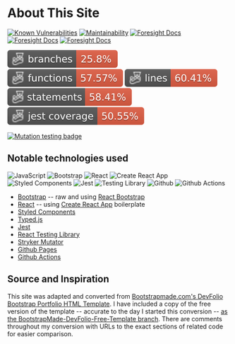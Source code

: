 # About This Site

[![Known Vulnerabilities](https://snyk.io/test/github/matneyx/matneyx.github.io/badge.svg)](https://snyk.io/test/github/matneyx/matneyx.github.io)
[![Maintainability](https://api.codeclimate.com/v1/badges/628ab8078ee645b4fa59/maintainability)](https://codeclimate.com/github/matneyx/matneyx.github.io/maintainability)
[![Foresight Docs](https://api-public.service.runforesight.com/api/v1/badge/test?repoId=136ab4f7-c9f9-47a7-8359-8a5e4bc24636)](https://docs.runforesight.com/)
[![Foresight Docs](https://api-public.service.runforesight.com/api/v1/badge/success?repoId=136ab4f7-c9f9-47a7-8359-8a5e4bc24636)](https://docs.runforesight.com/)
[![Foresight Docs](https://api-public.service.runforesight.com/api/v1/badge/utilization?repoId=136ab4f7-c9f9-47a7-8359-8a5e4bc24636)](https://docs.runforesight.com/)

![Branches](./badges/coverage-branches.svg)
![Functions](./badges/coverage-functions.svg)
![Lines](./badges/coverage-lines.svg)
![Statements](./badges/coverage-statements.svg)
![Jest coverage](./badges/coverage-jest%20coverage.svg)

[![Mutation testing badge](https://img.shields.io/endpoint?style=flat&url=https%3A%2F%2Fbadge-api.stryker-mutator.io%2Fgithub.com%2Fmatneyx%2Fmatneyx.github.io%2Fmaster)](https://dashboard.stryker-mutator.io/reports/github.com/matneyx/matneyx.github.io/master)

## Notable technologies used
<img height="32" width="32" src="https://cdn.simpleicons.org/javascript" alt="JavaScript" /> <img height="32" width="32" src="https://cdn.simpleicons.org/bootstrap" alt="Bootstrap" /> <img height="32" width="32" src="https://cdn.simpleicons.org/react" alt="React"/> <img height="32" width="32" src="https://cdn.simpleicons.org/createreactapp" alt="Create React App" /> <img height="32" width="32" src="https://cdn.simpleicons.org/styledcomponents" alt="Styled Components" /> <img height="32" width="32" src="https://cdn.simpleicons.org/jest" alt="Jest"/> <img height="32" width="32" src="https://cdn.simpleicons.org/testinglibrary" alt="Testing Library"/> <img height="32" width="32" src="https://cdn.simpleicons.org/github" alt="Github" /> <img height="32" width="32" src="https://cdn.simpleicons.org/githubactions" alt="Github Actions"/>

 - [Bootstrap](https://getbootstrap.com/) -- raw and using [React Bootstrap](https://react-bootstrap.github.io/)
 - [React](https://reactjs.org/) -- using [Create React App](https://create-react-app.dev/) boilerplate
 - [Styled Components](https://styled-components.com/)
 - [Typed.js](https://mattboldt.github.io/typed.js/)
 - [Jest](https://jestjs.io/)
 - [React Testing Library](https://testing-library.com/docs/react-testing-library/intro/)
 - [Stryker Mutator](https://stryker-mutator.io/)
 - [Github Pages](https://pages.github.com/)
 - [Github Actions](https://github.com/features/actions)

## Source and Inspiration
This site was adapted and converted from [Bootstrapmade.com's DevFolio Bootstrap Portfolio HTML Template](https://bootstrapmade.com/devfolio-bootstrap-portfolio-html-template/).  I have included a copy of the free version of the template -- accurate to the day I started this conversion -- [as the BootstrapMade-DevFolio-Free-Template branch](https://github.com/matneyx/matneyx.github.io/tree/BootstrapMade-DevFolio-Free-Template). There are comments throughout my conversion with URLs to the exact sections of related code for easier comparison.
